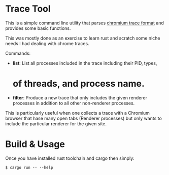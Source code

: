 # Trace Tool

This is a simple command line utility that parses 
[chromium trace format](https://docs.google.com/document/d/1CvAClvFfyA5R-PhYUmn5OOQtYMH4h6I0nSsKchNAySU/preview)
and provides some basic functions.

This was mostly done as an exercise to learn rust and scratch some niche needs
I had dealing with chrome traces.

Commands:
- **list**: List all processes included in the trace including their PID, types,
  # of threads, and process name.

- **filter**: Produce a new trace that only includes the given renderer
  processes in addition to all other non-renderer processes.

This is particularly useful when one collects a trace with a Chromium browser
that hase many open tabs (Renderer processes) but only wants to include the
particular renderer for the given site.

# Build & Usage

Once you have installed rust toolchain and cargo then simply:

``` 
$ cargo run -- --help
```

